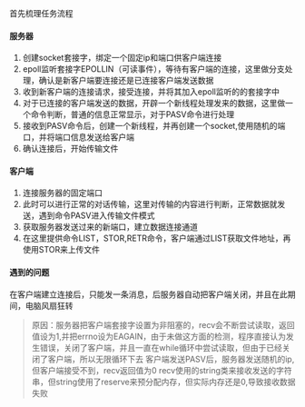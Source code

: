 首先梳理任务流程

#### 服务器
1. 创建socket套接字，绑定一个固定ip和端口供客户端连接
2. epoll监听套接字EPOLLIN（可读事件），等待有客户端的连接，这里做分支处理，确认是新客户端要连接还是已连接客户端发送数据
3. 收到新客户端的连接请求，接受连接，并将其加入epoll监听的的套接字中
4. 对于已连接的客户端发送的数据，开辟一个新线程处理发来的数据，这里做一个命令判断，普通的信息正常显示，对于PASV命令进行处理
5. 接收到PASV命令后，创建一个新线程，并再创建一个socket,使用随机的端口，并将端口信息发送给客户端
6. 确认连接后，开始传输文件

#### 客户端
1. 连接服务器的固定端口
2. 此时可以进行正常的对话传输，这里对传输的内容进行判断，正常数据就发送，遇到命令PASV进入传输文件模式
3. 获取服务器发送过来的新端口，建立数据连接通道
4. 在这里提供命令LIST，STOR,RETR命令，客户端通过LIST获取文件地址，再使用STOR来上传文件

#### 遇到的问题
在客户端建立连接后，只能发一条消息，后服务器自动把客户端关闭，并且在此期间，电脑风扇狂转
>原因：服务器把客户端套接字设置为非阻塞的，recv会不断尝试读取，返回值设为1,并把errno设为EAGAIN，由于未做这方面的检测，程序直接认为发生错误，关闭了客户端，并且一直在while循环中尝试读取，但由于已经关闭了客户端，所以无限循环下去
客户端发送PASV后，服务器发送随机的ip,但客户端接受不到，recv返回值为0
>recv使用的string类来接收发送的字符串，但string使用了reserve来预分配内存，但实际内存还是0,导致接收数据失败